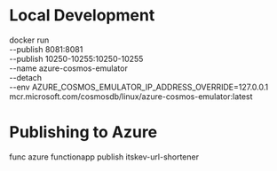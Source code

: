 # Local Development
docker run \
    --publish 8081:8081 \
    --publish 10250-10255:10250-10255 \
    --name azure-cosmos-emulator \
    --detach \
    --env AZURE_COSMOS_EMULATOR_IP_ADDRESS_OVERRIDE=127.0.0.1 \
    mcr.microsoft.com/cosmosdb/linux/azure-cosmos-emulator:latest

# Publishing to Azure
func azure functionapp publish itskev-url-shortener
